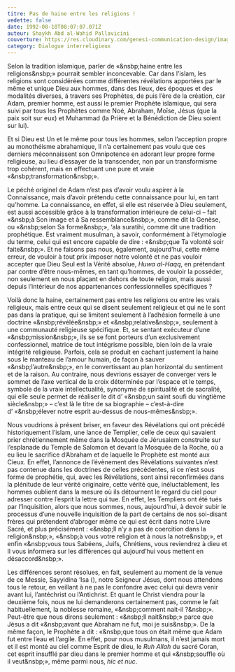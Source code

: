 ```yaml
---
titre: Pas de haine entre les religions !
vedette: false
date: 1992-08-10T08:07:07.071Z
auteur: Shaykh Abd al-Wahid Pallavicini
couverture: https://res.cloudinary.com/genesi-communication-design/image/upload/v1747732410/Pallavicini_sdw4lv.jpg
category: Dialogue interreligieux
---
```

Selon la tradition islamique, parler de «&nsbp;haine entre les religions&nsbp;» pourrait sembler inconcevable. Car dans l’islam, les religions sont considérées comme différentes révélations apportées par le même et unique Dieu aux hommes, dans des lieux, des époques et des modalités diverses, à travers ses Prophètes, de puis l’ère de la création, car Adam, premier homme, est aussi le premier Prophète islamique, qui sera suivi par tous les Prophètes comme Noé, Abraham, Mo&icirc;se, Jésus (que la paix soit sur eux) et Muhammad (la Prière et la Bénédiction de Dieu soient sur lui).

Et si Dieu est Un et le même pour tous les hommes, selon l’acception propre au monothéisme abrahamique, Il n’a certainement pas voulu que ces derniers méconnaissent son Omnipotence en adorant leur propre forme religieuse, au lieu d’essayer de la transcender, non par un transformisme trop cohérent, mais en effectuant une pure et vraie «&nsbp;transformation&nsbp;».

Le péché originel de Adam n’est pas d’avoir voulu aspirer à la Connaissance, mais d’avoir prétendu cette connaissance pour lui, en tant qu’homme. La connaissance, en effet, si elle est réservée à Dieu seulement, est aussi accessible gr&acirc;ce à la transformation intérieure de celui-ci –&nbsp;fait «&nsbp;à Son image et à Sa ressemblance&nsbp;», comme dit la Genèse, ou «&nsbp;selon Sa forme&nsbp;», ‘ala suratihi, comme dit une tradition prophétique. Est vraiment musulman, à savoir, conformément à l’étymologie du terme, celui qui est encore capable de dire&nbsp;: «&nsbp;que Ta volonté soir faite&nsbp;». Et ne faisons pas nous, également, aujourd’hui, cette même erreur, de vouloir à tout prix imposer notre volonté et ne pas vouloir accepter que Dieu Seul est la Vérité absolue, *Huwa al-Haqq*, en prétendant par contre d’être nous-mêmes, en tant qu’hommes, de vouloir la posséder, non seulement en nous plaçant en dehors de toute religion, mais aussi depuis l’intérieur de nos appartenances confessionnelles spécifiques&nbsp;?

Voilà donc la haine, certainement pas entre les religions ou entre les vrais religieux, mais entre ceux qui se disent seulement religieux et qui ne le sont pas dans la pratique, qui se limitent seulement à l’adhésion formelle à une doctrine «&nsbp;révélée&nsbp;» et «&nsbp;relative&nsbp;», seulement à une communauté religieuse spécifique. Et, se sentant exécuteur d’une «&nsbp;mission&nsbp;», ils se se font porteurs d’un exclusivement confessionnel, matrice de tout intégrisme possible, bien loin de la vraie intégrité religieuse. Parfois, cela se produit en cachant justement la haine sous le manteau de l’amour humain, de façon à sauver «&nsbp;l’autre&nsbp;», en le convertissant au plan horizontal du sentiment et de la raison. Au contraire, nous devrions essayer de converger vers le sommet de l’axe vertical de la croix déterminée par l’espace et le temps, symbole de la vraie intellectualité, synonyme de spiritualité et de sacralité, qui elle seule permet de réaliser le dit d’&nbsp;«&nsbp;un saint soufi du vingtième siècle&nsbp;» –&nbsp;c’est là le titre de sa biographie&nbsp;– c’est-à-dire d’&nbsp;«&nsbp;élever notre esprit au-dessus de nous-mêmes&nsbp;».

Nous voudrions à présent briser, en faveur des Révélations qui ont précédé historiquement l’islam, une lance de Templier, celle de ceux qui savaient prier chrétiennement même dans la Mosquée de Jérusalem construite sur l’esplanade du Temple de Salomon et devant la Mosquée de la Roche, où a eu lieu le sacrifice d’Abraham et de laquelle le Prophète est monté aux Cieux. En effet, l’annonce de l’évènement des Révélations suivantes n’est pas contenue dans les doctrines de celles précédentes, si ce n’est sous forme de prophétie, qui, avec les Révélations, sont ainsi reconfirmées dans la plénitude de leur vérité originaire, cette vérité que, inéluctablement, les hommes oublient dans la mesure où ils détournent le regard du ciel pour adresser contre l’esprit la lettre qui tue. En effet, les Templiers ont été tués par l’Inquisition, alors que nous sommes, nous, aujourd’hui, à devoir subir le processus d’une nouvelle inquisition de la part de certains de nos soi-disant frères qui prétendent d’abroger même ce qui est écrit dans notre Livre Sacré, et plus précisément&nbsp;: «&nsbp;Il n’y a pas de coercition dans la religion&nsbp;», «&nsbp;à vous votre religion et à nous la notre&nsbp;», et enfin «&nsbp;vous tous Sabéens, Juifs, Chrétiens, vous reviendrez à dieu et Il vous informera sur les différences qui aujourd’hui vous mettent en désaccord&nsbp;».

Les différences seront résolues, en fait, seulement au moment de la venue de ce Messie, Sayyidina ‘Isa (), notre Seigneur Jésus, dont nous attendons tous le retour, en veillant à ne pas le confondre avec celui qui devra venir avant lui, l’antéchrist ou l’Antichrist. Et quant le Christ viendra pour la deuxième fois, nous ne lui demanderons certainement pas, comme le fait habituellement, la noblesse romaine, «&nsbp;comment nait-il&nbsp;?&nsbp;». Peut-&ecirc;tre que nous dirons seulement&nbsp;: «&nsbp;Il nait&nsbp;» parce que Jésus a dit «&nsbp;avant que Abraham ne fut, moi je suis&nsbp;». De la même façon, le Prophète a dit&nbsp;: «&nsbp;que tous on était même que Adam fut entre l’eau et l’argile. En effet, pour nous musulmans, il n’est jamais mort et il est monté au ciel comme Esprit de dieu, le *Ruh Allah* du sacré Coran, cet esprit insufflé par dieu dans le premier homme et qui «&nsbp;souffle où il veut&nsbp;», même parmi nous, *hic et nuc*.